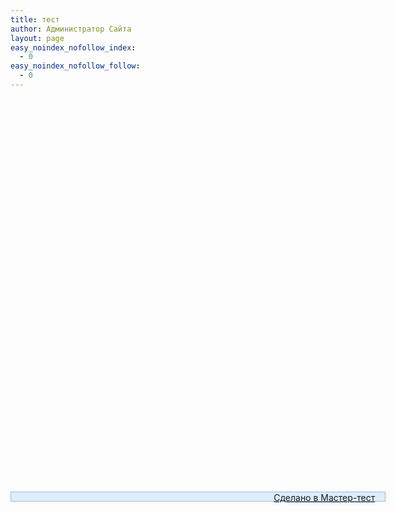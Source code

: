 ```yaml
---
title: тест
author: Администратор Сайта
layout: page
easy_noindex_nofollow_index:
  - 0
easy_noindex_nofollow_follow:
  - 0
---
```

<!-- Master-Test Quiz BEGIN -->

  
<ins style="height: 616px; width: 600px; border: medium none ; margin: 0pt; padding: 0pt; display: inline-table; position: relative; visibility: visible; text-decoration: none; color:#222222;font-family:tahoma,arial,helvetica,sans-serif;font-size:11px;font-size-adjust:none;font-stretch:normal;font-style:normal;font-variant:normal;font-weight:normal;"><br /> <br /> </p> 
  <div style="height: 14px; text-align: right; width: 598px; background-color: #ddeef9; border: 1px solid #99BBE8; left: 0pt; position: relative; top:-1px;">
    &nbsp;&nbsp;&nbsp;&nbsp;<a href="http://master-test.net">Сделано в Мастер-тест</a>&nbsp;&nbsp;&nbsp;&nbsp;
  </div>



  <p>
    </ins><br /> <!-- Master-Test Quiz END -->
  </p>